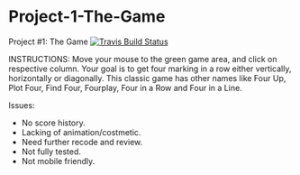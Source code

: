 # Project-1-The-Game
Project #1: The Game
[![Travis Build Status](https://img.shields.io/travis/weejh/Project-1-The-Game.svg)](https://travis-ci.org/weejh/Project-1-The-Game)

INSTRUCTIONS:
Move your mouse to the green game area, and click on respective column.
Your goal is to get four marking in a row either vertically, horizontally or diagonally.
This classic game has other names like Four Up, Plot Four, Find Four, Fourplay, Four in a Row and Four in a Line.

Issues:
* No score history.
* Lacking of animation/costmetic.
* Need further recode and review.
* Not fully tested.
* Not mobile friendly.
